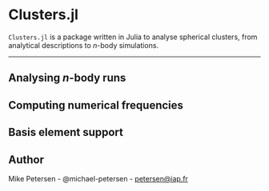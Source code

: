 
# Clusters.jl

`Clusters.jl` is a package written in Julia to analyse spherical
clusters, from analytical descriptions to _n_-body simulations.

-----------------------------

## Analysing _n_-body runs


## Computing numerical frequencies


## Basis element support


## Author

Mike Petersen -  @michael-petersen - petersen@iap.fr



